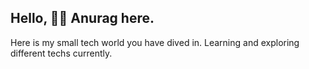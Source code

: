 ## Hello, 🙋‍♂️ Anurag here.
Here is my small tech world you have dived in. Learning and exploring different techs currently.
